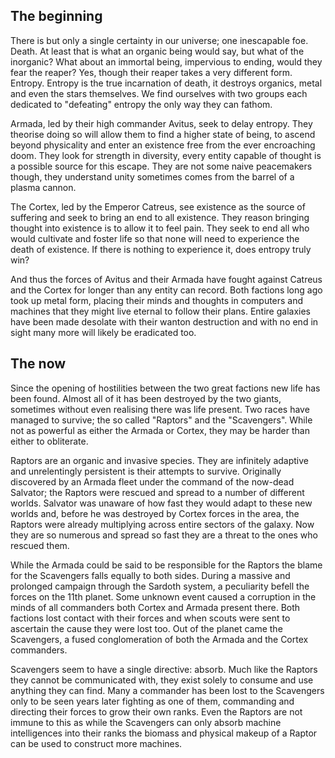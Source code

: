 ## The beginning
There is but only a single certainty in our universe; one inescapable foe. Death. At least that is what an organic being would say, but what of the inorganic? What about an immortal being, impervious to ending, would they fear the reaper? Yes, though their reaper takes a very different form. Entropy. Entropy is the true incarnation of death, it destroys organics, metal and even the stars themselves. We find ourselves with two groups each dedicated to "defeating" entropy the only way they can fathom.

Armada, led by their high commander Avitus, seek to delay entropy. They theorise doing so will allow them to find a higher state of being, to ascend beyond physicality and enter an existence free from the ever encroaching doom. They look for strength in diversity, every entity capable of thought is a possible source for this escape. They are not some naive peacemakers though, they understand unity sometimes comes from the barrel of a plasma cannon.

The Cortex, led by the Emperor Catreus, see existence as the source of suffering and seek to bring an end to all existence. They reason bringing thought into existence is to allow it to feel pain. They seek to end all who would cultivate and foster life so that none will need to experience the death of existence. If there is nothing to experience it, does entropy truly win?

And thus the forces of Avitus and their Armada have fought against Catreus and the Cortex for longer than any entity can record. Both factions long ago took up metal form, placing their minds and thoughts in computers and machines that they might live eternal to follow their plans. Entire galaxies have been made desolate with their wanton destruction and with no end in sight many more will likely be eradicated too.

## The now
Since the opening of hostilities between the two great factions new life has been found. Almost all of it has been destroyed by the two giants, sometimes without even realising there was life present. Two races have managed to survive; the so called "Raptors" and the "Scavengers". While not as powerful as either the Armada or Cortex, they may be harder than either to obliterate.

Raptors are an organic and invasive species. They are infinitely adaptive and unrelentingly persistent is their attempts to survive. Originally discovered by an Armada fleet under the command of the now-dead Salvator; the Raptors were rescued and spread to a number of different worlds. Salvator was unaware of how fast they would adapt to these new worlds and, before he was destroyed by Cortex forces in the area, the Raptors were already multiplying across entire sectors of the galaxy. Now they are so numerous and spread so fast they are a threat to the ones who rescued them.

While the Armada could be said to be responsible for the Raptors the blame for the Scavengers falls equally to both sides. During a massive and prolonged campaign through the Sardoth system, a peculiarity befell the forces on the 11th planet. Some unknown event caused a corruption in the minds of all commanders both Cortex and Armada present there. Both factions lost contact with their forces and when scouts were sent to ascertain the cause they were lost too. Out of the planet came the Scavengers, a fused conglomeration of both the Armada and the Cortex commanders.

Scavengers seem to have a single directive: absorb. Much like the Raptors they cannot be communicated with, they exist solely to consume and use anything they can find. Many a commander has been lost to the Scavengers only to be seen years later fighting as one of them, commanding and directing their forces to grow their own ranks. Even the Raptors are not immune to this as while the Scavengers can only absorb machine intelligences into their ranks the biomass and physical makeup of a Raptor can be used to construct more machines.
